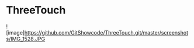 # ThreeTouch

 ![image]https://github.com/GitShowcode/ThreeTouch.git/master/screenshots/IMG_1528.JPG
